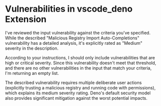 # Vulnerabilities in vscode_deno Extension

I've reviewed the input vulnerability against the criteria you've specified. While the described "Malicious Registry Import Auto-Completions" vulnerability has a detailed analysis, it's explicitly rated as "Medium" severity in the description.

According to your instructions, I should only include vulnerabilities that are high or critical severity. Since this vulnerability doesn't meet that threshold, and there are no other vulnerabilities in the input that match your criteria, I'm returning an empty list.

The described vulnerability requires multiple deliberate user actions (explicitly trusting a malicious registry and running code with permissions), which explains its medium severity rating. Deno's default security model also provides significant mitigation against the worst potential impacts.
